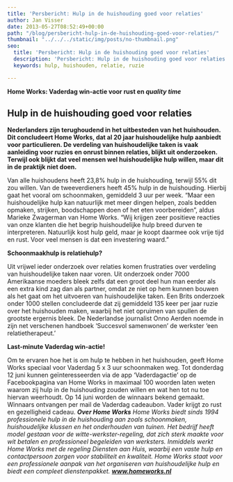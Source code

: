 ```yaml
---
title: 'Persbericht: Hulp in de huishouding goed voor relaties'
author: Jan Visser
date: 2013-05-27T08:52:49+00:00
path: "/blog/persbericht-hulp-in-de-huishouding-goed-voor-relaties/"
thumbnail: "../../../static/img/posts/no-thumbnail.png"
seo:
  title: 'Persbericht: Hulp in de huishouding goed voor relaties'
  description: 'Persbericht: Hulp in de huishouding goed voor relaties'
  keywords: hulp, huishouden, relatie, ruzie

---
```

**Home Works: Vaderdag win-actie voor rust en _quality time_**

## **Hulp in de huishouding goed voor relaties**

**Nederlanders zijn terughoudend in het uitbesteden van het huishouden. Dit concludeert Home Works, dat al 20 jaar huishoudelijke hulp aanbiedt voor particulieren. De verdeling van huishoudelijke taken is vaak aanleiding voor ruzies en onrust binnen relaties, blijkt uit onderzoeken. Terwijl ook blijkt dat veel mensen wel huishoudelijke hulp willen, maar dit in de praktijk niet doen.**

Van alle huishoudens heeft 23,8% hulp in de huishouding, terwijl 55% dit zou willen. Van de tweeverdieners heeft 45% hulp in de huishouding. Hierbij gaat het vooral om schoonmaken, gemiddeld 3 uur per week. “Maar een huishoudelijke hulp kan natuurlijk met meer dingen helpen, zoals bedden opmaken, strijken, boodschappen doen of het eten voorbereiden”, aldus Marieke Zwagerman van Home Works. “Wij krijgen zeer positieve reacties van onze klanten die het begrip huishoudelijke hulp breed durven te interpreteren. Natuurlijk kost hulp geld, maar je koopt daarmee ook vrije tijd en rust. Voor veel mensen is dat een investering waard.”

**Schoonmaakhulp is relatiehulp?**

Uit vrijwel ieder onderzoek over relaties komen frustraties over verdeling van huishoudelijke taken naar voren. Uit onderzoek onder 7000 Amerikaanse moeders bleek zelfs dat een groot deel hun man eerder als een extra kind zag dan als partner, omdat ze niet op hem kunnen bouwen als het gaat om het uitvoeren van huishoudelijke taken. Een Brits onderzoek onder 1000 stellen concludeerde dat zij gemiddeld 135 keer per jaar ruzie over het huishouden maken, waarbij het niet opruimen van spullen de grootste ergernis bleek. De Nederlandse journalist Onno Aerden noemde in zijn net verschenen handboek ‘Succesvol samenwonen’ de werkster ‘een relatietherapeut.’

**Last-minute Vaderdag win-actie!**

Om te ervaren hoe het is om hulp te hebben in het huishouden, geeft Home Works speciaal voor Vaderdag 5 x 3 uur schoonmaken weg. Tot donderdag 12 juni kunnen geïnteresseerden via de app ‘Vaderdagactie’ op de Facebookpagina van Home Works in maximaal 100 woorden laten weten waarom zij hulp in de huishouding zouden willen en wat hen tot nu toe hiervan weerhoudt. Op 14 juni worden de winnaars bekend gemaakt. Winnaars ontvangen per mail de Vaderdag cadeaubon. Vader krijgt zo rust en gezelligheid cadeau.  **_Over Home Works_** _Home Works biedt sinds 1994 professionele hulp in de huishouding aan zoals schoonmaken, huishoudelijke klussen en het onderhouden van tuinen. Het bedrijf heeft model gestaan voor de witte-werkster-regeling, dat zich sterk maakte voor wit betalen en professioneel begeleiden van werksters. Inmiddels werkt Home Works met de regeling Diensten aan Huis, waarbij een vaste hulp en contactpersoon zorgen voor stabiliteit en kwaliteit. Home Works staat voor een professionele aanpak van het organiseren van huishoudelijke hulp en biedt een compleet dienstenpakket. **www.homeworks.nl**_